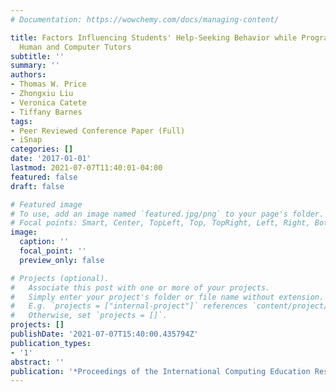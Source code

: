 ```yaml
---
# Documentation: https://wowchemy.com/docs/managing-content/

title: Factors Influencing Students' Help-Seeking Behavior while Programming with
  Human and Computer Tutors
subtitle: ''
summary: ''
authors:
- Thomas W. Price
- Zhongxiu Liu
- Veronica Catete
- Tiffany Barnes
tags:
- Peer Reviewed Conference Paper (Full)
- iSnap
categories: []
date: '2017-01-01'
lastmod: 2021-07-07T11:40:01-04:00
featured: false
draft: false

# Featured image
# To use, add an image named `featured.jpg/png` to your page's folder.
# Focal points: Smart, Center, TopLeft, Top, TopRight, Left, Right, BottomLeft, Bottom, BottomRight.
image:
  caption: ''
  focal_point: ''
  preview_only: false

# Projects (optional).
#   Associate this post with one or more of your projects.
#   Simply enter your project's folder or file name without extension.
#   E.g. `projects = ["internal-project"]` references `content/project/deep-learning/index.md`.
#   Otherwise, set `projects = []`.
projects: []
publishDate: '2021-07-07T15:40:00.435794Z'
publication_types:
- '1'
abstract: ''
publication: '*Proceedings of the International Computing Education Research Conference*'
---
```

